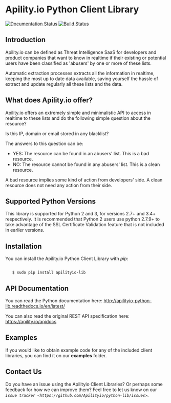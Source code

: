 Apility.io Python Client Library
================================

[![Documentation Status](https://readthedocs.org/projects/apilityio-python-lib/badge/?version=latest)](https://apilityio-python-lib.readthedocs.io/en/latest/?badge=latest)
[![Build Status](https://travis-ci.org/Apilityio/python-lib.svg?branch=dev)](https://travis-ci.org/Apilityio/python-lib)


Introduction
------------

Apility.io can be defined as Threat Intelligence SaaS for developers and product companies that want to know in realtime if their existing or potential users have been classified as 'abusers' by one or more of these lists.

Automatic extraction processes extracts all the information in realtime, keeping the most up to date data available, saving yourself the hassle of extract and update regularly all these lists and the data.


What does Apility.io offer?
---------------------------

Apility.io offers an extremely simple and minimalistic API to access in realtime to these lists and do the following simple question about the resource?

Is this IP, domain or email stored in any blacklist?

The answers to this question can be:

* YES: The resource can be found in an abusers' list. This is a bad resource.
* NO: The resource cannot be found in any abusers' list. This is a clean resource.

A bad resource implies some kind of action from developers' side. A clean resource does not need any action from their side.


Supported Python Versions
-------------------------

This library is supported for Python 2 and 3, for versions 2.7+ and 3.4+ respectively. It is recommended that Python 2 users use python 2.7.9+ to take advantage of the SSL Certificate Validation feature that is not included in earlier versions.

Installation
------------

You can install the Apility.io Python Client Library with _pip_:

```

   $ sudo pip install apilityio-lib

```

API Documentation
-----------------
You can read the Python documentation here: http://apilityio-python-lib.readthedocs.io/en/latest/

You can also read the original REST API specification here: https://apility.io/apidocs

Examples
--------
If you would like to obtain example code for any of the included client libraries, you can find it on our **examples** folder.

Contact Us
----------
Do you have an issue using the Apilityio Client Libraries? Or perhaps some feedback for how we can improve them? Feel free to let us know on our _`issue tracker <https://github.com/Apilityio/python-lib/issues>`_.


